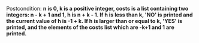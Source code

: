 Postcondition: **n is 0, k is a positive integer, costs is a list containing two integers: n - k + 1 and 1, h is n + k - 1. If h is less than k, 'NO' is printed and the current value of h is -1 + k. If h is larger than or equal to k, 'YES' is printed, and the elements of the costs list which are -k+1 and 1 are printed.**